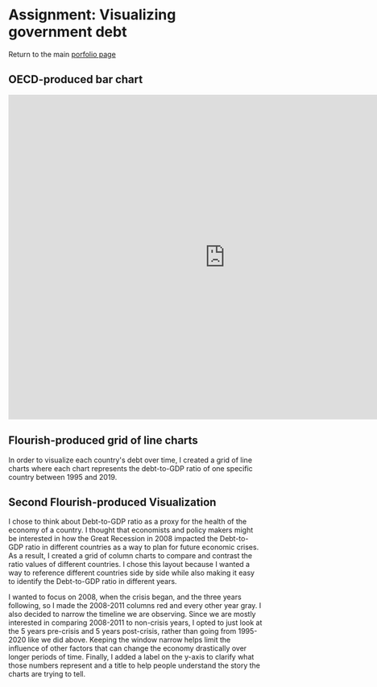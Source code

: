# Assignment: Visualizing government debt

Return to the main [porfolio page](https://lzak88.github.io/zakalik-portfolio/)

## OECD-produced bar chart
<iframe src="https://data.oecd.org/chart/6Bei" width="860" height="645" style="border: 0" mozallowfullscreen="true" webkitallowfullscreen="true" allowfullscreen="true"><a href="https://data.oecd.org/chart/6Bei" target="_blank">OECD Chart: General government debt, Total, % of GDP, Annual, 2019</a></iframe>

## Flourish-produced grid of line charts
In order to visualize each country's debt over time, I created a grid of line charts where each chart represents the debt-to-GDP ratio of one specific country between 1995 and 2019.

<div class="flourish-embed flourish-chart" data-src="visualisation/8556027"><script src="https://public.flourish.studio/resources/embed.js"></script></div>

## Second Flourish-produced Visualization

<div class="flourish-embed flourish-chart" data-src="visualisation/8564279"><script src="https://public.flourish.studio/resources/embed.js"></script></div>

I chose to think about Debt-to-GDP ratio as a proxy for the health of the economy of a country. I thought that economists and policy makers might be interested in how the Great Recession in 2008 impacted the Debt-to-GDP ratio in different countries as a way to plan for future economic crises. As a result, I created a grid of column charts to compare and contrast the ratio values of different countries. I chose this layout because I wanted a way to reference different countries side by side while also making it easy to identify the Debt-to-GDP ratio in different years. 

I wanted to focus on 2008, when the crisis began, and the three years following, so I made the 2008-2011 columns red and every other year gray. I also decided to narrow the timeline we are observing. Since we are mostly interested in comparing 2008-2011 to non-crisis years, I opted to just look at the 5 years pre-crisis and 5 years post-crisis, rather than going from 1995-2020 like we did above. Keeping the window narrow helps limit the influence of other factors that can change the economy drastically over longer periods of time. Finally, I added a label on the y-axis to clarify what those numbers represent and a title to help people understand the story the charts are trying to tell.
